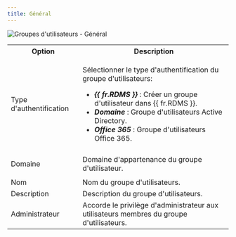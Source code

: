 ```yaml
---
title: Général
---
```

![Groupes d'utilisateurs - Général](/img/fr/server/ServerOp8035.png)  

<table>
	<tr>
		<th>
Option 
		</th>
		<th>
Description 
		</th>
	</tr>
	<tr>
		<td>
Type d'authentification 
		</td>
		<td>

Sélectionner le type d'authentification du groupe d'utilisateurs:  

* ***{{ fr.RDMS }}***   : Créer un groupe d'utilisateur dans {{ fr.RDMS }}.  
* ***Domaine*** : Groupe d'utilisateurs Active Directory.  
* ***Office 365*** : Groupe d'utilisateurs Office 365.  
		</td>
	</tr>
	<tr>
		<td>
Domaine 
		</td>
		<td>
Domaine d'appartenance du groupe d'utilisateur. 
		</td>
	</tr>
	<tr>
		<td>
Nom 
		</td>
		<td>
Nom du groupe d'utilisateurs. 
		</td>
	</tr>
	<tr>
		<td>
Description 
		</td>
		<td>
Description du groupe d'utilisateurs. 
		</td>
	</tr>
	<tr>
		<td>
Administrateur 
		</td>
		<td>
Accorde le privilège d'administrateur aux utilisateurs membres du groupe d'utilisateurs. 
		</td>
	</tr>
</table>


